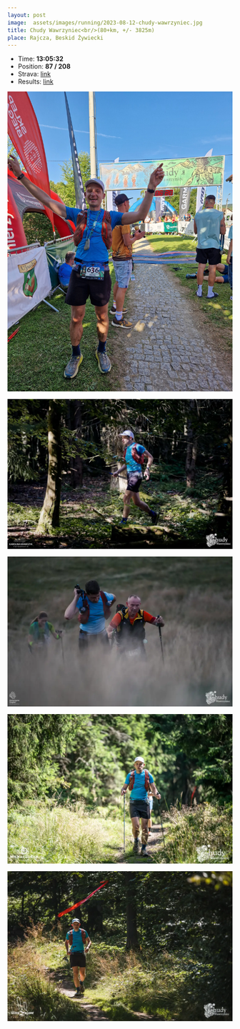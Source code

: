 ```yaml
---
layout: post
image:  assets/images/running/2023-08-12-chudy-wawrzyniec.jpg
title: Chudy Wawrzyniec<br/>(80+km, +/- 3825m)
place: Rajcza, Beskid Żywiecki
---
```


- Time: **13:05:32**
- Position: **87 / 208**
- Strava: [link](https://www.strava.com/activities/9641760750)
- Results: [link](/assets/images/running/2023-08-12-chudy-wawrzyniec-results.pdf)

![Me](/assets/images/running/2023-08-12-chudy-wawrzyniec-me.jpg)

![Me](/assets/images/running/2023-08-12-chudy-wawrzyniec-me-2.jpg)

![Me](/assets/images/running/2023-08-12-chudy-wawrzyniec-me-3.jpg)

![Me](/assets/images/running/2023-08-12-chudy-wawrzyniec-me-4.jpg)

![Me](/assets/images/running/2023-08-12-chudy-wawrzyniec-me-5.jpg)
